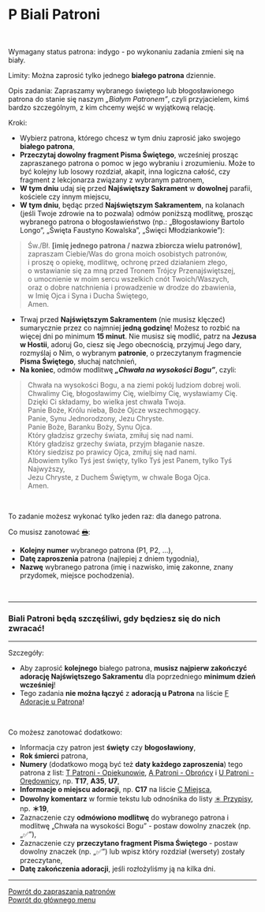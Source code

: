 # <span class="status status-list"><span class="status status-white">P</span> Biali Patroni</span>
<br />

<span class="status status-title">Wymagany status patrona:</span> <span class="status status-indigo">indygo</span> - po wykonaniu zadania zmieni się na <span class="status status-white">biały</span>.
<br />

<span class="status status-title">Limity:</span> Można zaprosić tylko jednego **białego patrona** dziennie.
<br />

<span class="status status-title">Opis zadania:</span> Zapraszamy wybranego świętego lub błogosławionego patrona do stanie się naszym _„Białym Patronem”_, czyli przyjacielem, kimś bardzo szczególnym, z kim chcemy wejść w wyjątkową relację.
<br />

<span class="status status-title">Kroki:</span>
- Wybierz patrona, którego chcesz w tym dniu zaprosić jako swojego **białego patrona**,
- **Przeczytaj dowolny fragment Pisma Świętego**, wcześniej prosząc zapraszanego patrona o pomoc w jego wybraniu i zrozumieniu. Może to być kolejny lub losowy rozdział, akapit, inna logiczna całość, czy fragment z lekcjonarza związany z wybranym patronem,
- **W tym dniu** udaj się przed **Najświętszy Sakrament** w **dowolnej** parafii, kościele czy innym miejscu,
- **W tym dniu**, będąc przed **Najświętszym Sakramentem**, na kolanach (jeśli Twoje zdrowie na to pozwala) odmów poniższą modlitwę, prosząc wybranego patrona o błogosławieństwo (np.: „Błogosławiony Bartolo Longo”, „Święta Faustyno Kowalska”, „Święci Młodziankowie”):
> Św./Bł. **[imię jednego patrona / nazwa zbiorcza wielu patronów]**,  
> zapraszam Ciebie/Was do grona moich osobistych patronów,  
> i proszę o opiekę, modlitwę, ochronę przed działaniem złego,  
> o wstawianie się za mną przed Tronem Trójcy Przenajświętszej,  
> o umocnienie w moim sercu wszelkich cnót Twoich/Waszych,  
> oraz o dobre natchnienia i prowadzenie w drodze do zbawienia,  
> w Imię Ojca i Syna i Ducha Świętego,  
> Amen.  
- Trwaj przed **Najświętszym Sakramentem** (nie musisz klęczeć) sumarycznie przez co najmniej **jedną godzinę**! Możesz to rozbić na więcej dni po minimum **15 minut**. Nie musisz się modlić, patrz na **Jezusa w Hostii**, adoruj Go, ciesz się Jego obecnością, przyjmuj Jego dary, rozmyślaj o Nim, o wybranym **patronie**, o przeczytanym fragmencie **Pisma Świętego**, słuchaj natchnień,
- **Na koniec**, odmów modlitwę **_„Chwała na wysokości Bogu”_**, czyli:
> Chwała na wysokości Bogu, a na ziemi pokój ludziom dobrej woli.  
> Chwalimy Cię, błogosławimy Cię, wielbimy Cię, wysławiamy Cię.  
> Dzięki Ci składamy, bo wielka jest chwała Twoja.  
> Panie Boże, Królu nieba, Boże Ojcze wszechmogący.  
> Panie, Synu Jednorodzony, Jezu Chryste.  
> Panie Boże, Baranku Boży, Synu Ojca.  
> Który gładzisz grzechy świata, zmiłuj się nad nami.  
> Który gładzisz grzechy świata, przyjm błaganie nasze.  
> Który siedzisz po prawicy Ojca, zmiłuj się nad nami.  
> Albowiem tylko Tyś jest święty, tylko Tyś jest Panem, tylko Tyś Najwyższy,  
> Jezu Chryste, z Duchem Świętym, w chwale Boga Ojca.  
> Amen.

<br />

<span class="status status-title">To zadanie możesz wykonać tylko jeden raz:</span> dla danego patrona.
<br />

<span class="status status-title">Co musisz zanotować [🖶](wszystkie_materialy_do_pobrania.md#biali-patroni):</span>
- **Kolejny numer** wybranego patrona (P1, P2, ...),
- **Datę zaproszenia** patrona (najlepiej z dniem tygodnia),
- **Nazwę** wybranego patrona (imię i nazwisko, imię zakonne, znany przydomek, miejsce pochodzenia).
<br />

---
### <div class="colored centered">Biali Patroni będą szczęśliwi, gdy będziesz się do nich zwracać!</div>

---
<span class="status status-title">Szczegóły:</span>
- Aby zaprosić **kolejnego** białego patrona, **musisz najpierw zakończyć adorację Najświętszego Sakramentu** dla poprzedniego **minimum dzień wcześniej**!
- Tego zadania **nie można łączyć** z **adoracją u Patrona** na liście [<span class="status status-list"><span class="status status-list">F</span> Adoracje u Patrona</span>](adoracje_u_patrona.md)!

<br />

<span class="status status-title">Co możesz zanotować dodatkowo:</span>
- Informacja czy patron jest **święty** czy **błogosławiony**,
- **Rok śmierci** patrona,
- **Numery** (dodatkowo mogą być też **daty każdego zaproszenia**) tego patrona z list: [<span class="status status-list"><span class="status status-yellow">T</span> Patroni - Opiekunowie</span>](patroni_opiekunowie.md), [<span class="status status-list"><span class="status status-blue">A</span> Patroni - Obrońcy</span>](patroni_obroncy.md) i [<span class="status status-list"><span class="status status-red">U</span> Patroni - Orędownicy</span>](patroni_oredownicy.md), np. **T17**, **A35**, **U7**,
- **Informacje o miejscu adoracji**, np. **C17** na liście [<span class="status status-list"><span class="status status-list">C</span> Miejsca</span>](miejsca.md),
- **Dowolny komentarz** w formie tekstu lub odnośnika do listy [<span class="status status-list"><span class="status status-list">＊</span> Przypisy</span>](przypisy.md), np. **＊19**,
- Zaznaczenie czy **odmówiono modlitwę** do wybranego patrona i modlitwę „Chwała na wysokości Bogu” - postaw dowolny znaczek (np. „✅”),
- Zaznaczenie czy **przeczytano fragment Pisma Świętego** - postaw dowolny znaczek (np. „✅”) lub wpisz który rozdział (wersety) zostały przeczytane,
- **Datę zakończenia adoracji**, jeśli rozłożyliśmy ją na kilka dni.

---
[Powrót do zapraszania patronów](jak_zapraszac_patronow.md)  
[Powrót do głównego menu](index.md)
